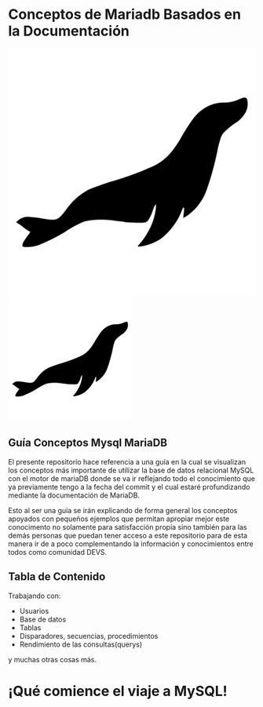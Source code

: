 # Conceptos de Mariadb Basados en la Documentación

![Imagen del Repositorio](./mariadb-svgrepo-com.svg)
<img src="./mariadb-svgrepo-com.svg" width="50%">

## Guía Conceptos Mysql MariaDB
El presente repositorío hace referencia a una guía en la cual se visualizan
los conceptos más importante de utilizar la base de datos relacional MySQL con el
motor de mariaDB donde se va ir reflejando todo el conocimiento que ya previamente
tengo a la fecha del commit y el cual estaré profundizando mediante la documentación de MariaDB.

Esto al ser una guía se irán explicando de forma general los conceptos
apoyados con pequeños ejemplos que permitan apropiar mejor este conocimento
no solamente para satisfacción propia sino también para las demás personas
que puedan tener acceso a este repositorio para de esta manera ir de a poco
complementando la información y conocimientos entre todos como comunidad DEVS.

## Tabla de Contenido
Trabajando con:
* Usuarios
* Base de datos
* Tablas
* Disparadores, secuencias, procedimientos
* Rendimiento de las consultas(querys)

y muchas otras cosas más.

# ¡Qué comience el viaje a MySQL!
